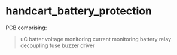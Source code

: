 # handcart_battery_protection
PCB comprising:
> uC
> batter voltage monitoring
> current monitoring
> battery relay decoupling
> fuse
> buzzer driver
